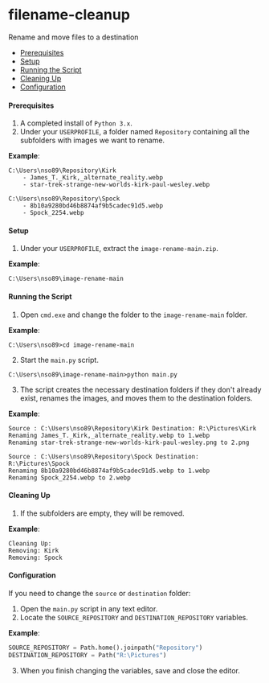 # filename-cleanup
Rename and move files to a destination

* [Prerequisites](#prerequisites)
* [Setup](#setup)
* [Running the Script](#running-the-script)
* [Cleaning Up](#cleaning-up)
* [Configuration](#configuration)

#### <a name="prerequisites"></a>Prerequisites
1. A completed install of `Python 3.x`.
2. Under your `USERPROFILE`, a folder named `Repository` containing all the subfolders with images we want to rename.

**Example**:
```
C:\Users\nso89\Repository\Kirk
    - James_T._Kirk,_alternate_reality.webp
    - star-trek-strange-new-worlds-kirk-paul-wesley.webp

C:\Users\nso89\Repository\Spock
    - 8b10a9280bd46b8874af9b5cadec91d5.webp 
    - Spock_2254.webp
```
#### <a name="setup"></a>Setup
1. Under your `USERPROFILE`, extract the `image-rename-main.zip`.

**Example**:
```batch
C:\Users\nso89\image-rename-main
```
#### <a name="running-the-script"></a>Running the Script
1. Open `cmd.exe` and change the folder to the `image-rename-main` folder.

**Example**:
```batch
C:\Users\nso89>cd image-rename-main
```

2. Start the `main.py` script.
```batch
C:\Users\nso89\image-rename-main>python main.py
```

3. The script creates the necessary destination folders if they don't already exist, renames the images, and moves them to the destination folders.

**Example**:
```
Source : C:\Users\nso89\Repository\Kirk Destination: R:\Pictures\Kirk
Renaming James_T._Kirk,_alternate_reality.webp to 1.webp
Renaming star-trek-strange-new-worlds-kirk-paul-wesley.png to 2.png

Source : C:\Users\nso89\Repository\Spock Destination: R:\Pictures\Spock
Renaming 8b10a9280bd46b8874af9b5cadec91d5.webp to 1.webp
Renaming Spock_2254.webp to 2.webp
```
#### <a name="cleaning-up"></a>Cleaning Up
1. If the subfolders are empty, they will be removed.

**Example**:
```batch
Cleaning Up:
Removing: Kirk
Removing: Spock
```

#### <a name="configuration"></a>Configuration
If you need to change the `source` or `destination` folder:
1. Open the `main.py` script in any text editor.
2. Locate the `SOURCE_REPOSITORY` and `DESTINATION_REPOSITORY` variables.

**Example**:
```python
SOURCE_REPOSITORY = Path.home().joinpath("Repository")
DESTINATION_REPOSITORY = Path("R:\Pictures")
```
3. When you finish changing the variables, save and close the editor.
